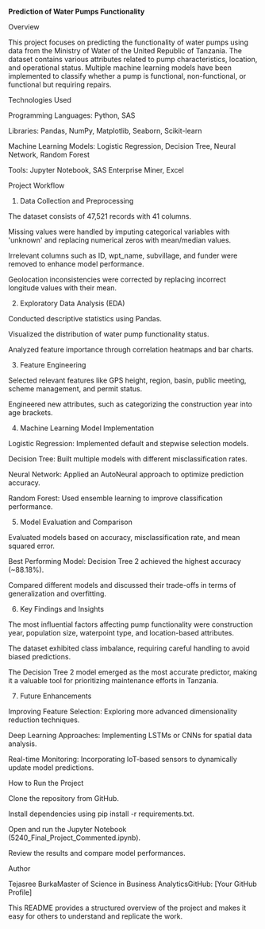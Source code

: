 **Prediction of Water Pumps Functionality**

Overview

This project focuses on predicting the functionality of water pumps using data from the Ministry of Water of the United Republic of Tanzania. The dataset contains various attributes related to pump characteristics, location, and operational status. Multiple machine learning models have been implemented to classify whether a pump is functional, non-functional, or functional but requiring repairs.

Technologies Used

Programming Languages: Python, SAS

Libraries: Pandas, NumPy, Matplotlib, Seaborn, Scikit-learn

Machine Learning Models: Logistic Regression, Decision Tree, Neural Network, Random Forest

Tools: Jupyter Notebook, SAS Enterprise Miner, Excel

Project Workflow

1. Data Collection and Preprocessing

The dataset consists of 47,521 records with 41 columns.

Missing values were handled by imputing categorical variables with 'unknown' and replacing numerical zeros with mean/median values.

Irrelevant columns such as ID, wpt_name, subvillage, and funder were removed to enhance model performance.

Geolocation inconsistencies were corrected by replacing incorrect longitude values with their mean.

2. Exploratory Data Analysis (EDA)

Conducted descriptive statistics using Pandas.

Visualized the distribution of water pump functionality status.

Analyzed feature importance through correlation heatmaps and bar charts.

3. Feature Engineering

Selected relevant features like GPS height, region, basin, public meeting, scheme management, and permit status.

Engineered new attributes, such as categorizing the construction year into age brackets.

4. Machine Learning Model Implementation

Logistic Regression: Implemented default and stepwise selection models.

Decision Tree: Built multiple models with different misclassification rates.

Neural Network: Applied an AutoNeural approach to optimize prediction accuracy.

Random Forest: Used ensemble learning to improve classification performance.

5. Model Evaluation and Comparison

Evaluated models based on accuracy, misclassification rate, and mean squared error.

Best Performing Model: Decision Tree 2 achieved the highest accuracy (~88.18%).

Compared different models and discussed their trade-offs in terms of generalization and overfitting.

6. Key Findings and Insights

The most influential factors affecting pump functionality were construction year, population size, waterpoint type, and location-based attributes.

The dataset exhibited class imbalance, requiring careful handling to avoid biased predictions.

The Decision Tree 2 model emerged as the most accurate predictor, making it a valuable tool for prioritizing maintenance efforts in Tanzania.

7. Future Enhancements

Improving Feature Selection: Exploring more advanced dimensionality reduction techniques.

Deep Learning Approaches: Implementing LSTMs or CNNs for spatial data analysis.

Real-time Monitoring: Incorporating IoT-based sensors to dynamically update model predictions.

How to Run the Project

Clone the repository from GitHub.

Install dependencies using pip install -r requirements.txt.

Open and run the Jupyter Notebook (5240_Final_Project_Commented.ipynb).

Review the results and compare model performances.

Author

Tejasree BurkaMaster of Science in Business AnalyticsGitHub: [Your GitHub Profile]

This README provides a structured overview of the project and makes it easy for others to understand and replicate the work.

